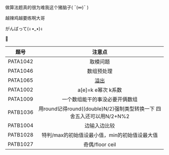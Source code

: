 做算法题真的很为难我这个猪脑子( ¯(∞)¯ )

越辣鸡越要练啊大哥

がんばって(ง •_•)ง

🎈

| 题号 | 注意点 |  
| :----:|:----:|  
|  PATA1042   |  取模问题  | 
| PATA1046| 数组预处理 |
|PATA1065|[溢出](https://coolshell.cn/articles/11466.html)|
|PATA1002|a[e]=k e幂次 k系数|
|PATA1009|一个数组能干的事没必要开俩数组|
|PATB1036|用round记得round((double)N/2)强制类型转换一下 四舍五入还可以用N/2+N%2|
|PATB1004|边输入边比较|
|PATB1028|特判/max的初始值设最小值，min的初始值设最大值|
|PATB1027|奇偶/floor ceil|

